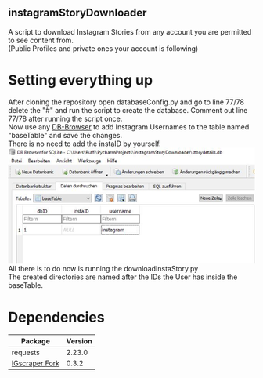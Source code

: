 ## instagramStoryDownloader

A script to download Instagram Stories from any account you are permitted to see content from.<br>
(Public Profiles and private ones your account is following)<br>

# Setting everything up

After cloning the repository open databaseConfig.py and go to line 77/78 delete the "#" and run the script to create the database. Comment out line 77/78 after running the script once.
<br>
Now use any <a href="https://sqlitebrowser.org/">DB-Browser</a> to add Instagram Usernames to the table named "baseTable" and save the changes.<br> There is no need to add the instaID by yourself.<br>
<img src="media/addUser.JPG"  alt="add User to Database Table"/><br>
All there is to do now is running the downloadInstaStory.py<br>
The created directories are named after the IDs the User has inside the baseTable. 

# Dependencies
Package | Version 
---------|----------
requests | 2.23.0 
<a href="https://github.com/Dominik-CH/instagram-scraper">IGscraper Fork</a> | 0.3.2
